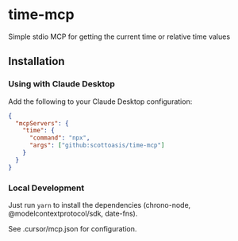 # time-mcp

Simple stdio MCP for getting the current time or relative time values

## Installation

### Using with Claude Desktop

Add the following to your Claude Desktop configuration:

```json
{
  "mcpServers": {
    "time": {
      "command": "npx",
      "args": ["github:scottoasis/time-mcp"]
    }
  }
}
```

### Local Development

Just run `yarn` to install the dependencies (chrono-node, @modelcontextprotocol/sdk, date-fns).

See .cursor/mcp.json for configuration.
